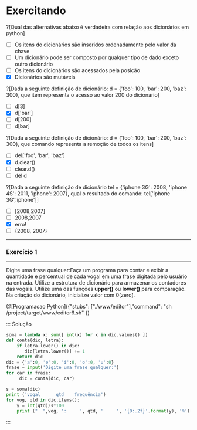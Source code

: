 # Exercitando

?[Qual das alternativas abaixo é verdadeira com relação aos dicionários em python]
-[ ] Os itens do dicionários são inseridos ordenadamente pelo valor da chave 
-[ ] Um dicionário pode ser composto por qualquer tipo de dado exceto outro dicionário
-[ ] Os itens do dicionários são acessados pela posição
-[x] Dicionários são mutáveis

?[Dada a seguinte definição de dicionário: d = {'foo': 100, 'bar': 200, 'baz': 300}, que item representa o acesso ao valor 200 do dicionário]
-[ ] d[3]
-[x] d['bar'] 
-[ ] d[200] 
-[ ] d[bar] 

?[Dada a seguinte definição de dicionário: d = {'foo': 100, 'bar': 200, 'baz': 300}, que comando representa a remoção de todos os itens]
-[ ] del['foo', 'bar', 'baz']
-[x] d.clear() 
-[ ] clear.d() 
-[ ] del d

?[Dada a seguinte definição de dicionário tel = {'iphone 3G': 2008, 'iphone 4S': 2011, 'iphone': 2007}, qual o resultado do comando: tel['iphone 3G','iphone']]
-[ ] [2008,2007]
-[ ] 2008,2007 
-[x] erro! 
-[ ] {2008, 2007} 

---

### Exercício 1
---

Digite uma frase qualquer:Faça um programa para contar e exibir a quantidade e percentual de cada vogal em uma frase digitada pelo usuário na entrada. Utilize a estrutura de dicionário para armazenar os contadores das vogais. Utilize uma das funções **upper()** ou **lower()** para comparação. Na criação do dicionário, inicialize valor com 0(zero).

@[Programacao Python]({"stubs": ["./www/editor"],"command": "sh /project/target/www/editor6.sh" })

::: Solução
``` python
soma = lambda x: sum([ int(x) for x in dic.values() ])
def conta(dic, letra):
    if letra.lower() in dic:
       dic[letra.lower()] += 1
    return dic   
dic = {'a':0, 'e':0, 'i':0, 'o':0, 'u':0}
frase = input('Digite uma frase qualquer:')
for car in frase:
     dic = conta(dic, car)

s = soma(dic)  
print ('vogal      qtd    frequência')
for vog, qtd in dic.items():
    y = int(qtd)/s*100
    print ("  ",vog, ':     ', qtd, '     ', '{0:.2f}'.format(y), '%')

```
:::
